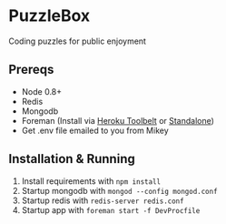 PuzzleBox
=========

Coding puzzles for public enjoyment

Prereqs
-------

* Node 0.8+
* Redis
* Mongodb
* Foreman (Install via [Heroku Toolbelt](https://toolbelt.heroku.com/) or [Standalone](https://github.com/ddollar/foreman))
* Get .env file emailed to you from Mikey

Installation & Running
--------

1. Install requirements with `npm install`
2. Startup mongodb with `mongod --config mongod.conf`
3. Startup redis with `redis-server redis.conf`
4. Startup app with `foreman start -f DevProcfile`
